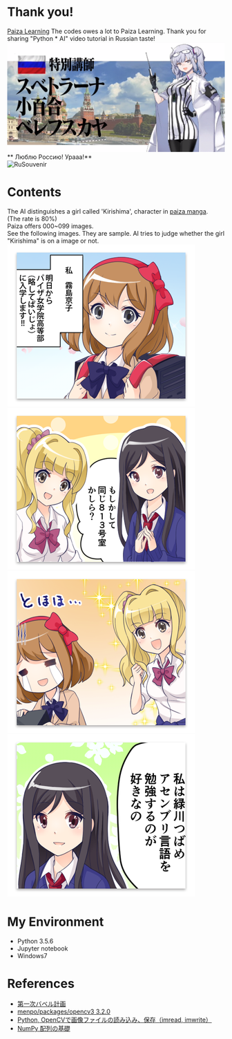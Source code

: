 # Thank you!
[Paiza Learning](https://paiza.jp/works/mypage)
The codes owes a lot to Paiza Learning. Thank you for sharing "Python * AI" video tutorial in Russian taste!  
![sveta](https://github.com/Yukiya025/PaizaMLRu/blob/master/readmeImages/0_Svetrana.png?raw=true)
** Люблю Россию! Урааа!**  
![RuSouvenir](https://cdn140.picsart.com/275831187013201.jpg?c256x256)

# Contents
The AI distinguishes a girl called 'Kirishima', character in [paiza manga](https://paiza.jp/paijo).  
(The rate is 80%)  
Paiza offers 000~099 images.  
See the following images. They are sample.
AI tries to judge whether the girl "Kirishima" is on a image or not.
![Kirishima1](https://github.com/Yukiya025/PaizaMLRu/blob/master/readmeImages/000.jpg?raw=true)  
![Not Kirishima1](https://github.com/Yukiya025/PaizaMLRu/blob/master/readmeImages/001.jpg?raw=true)  
![Kirishima2](https://github.com/Yukiya025/PaizaMLRu/blob/master/readmeImages/002.jpg?raw=true)  
![Not Kirishima2](https://github.com/Yukiya025/PaizaMLRu/blob/master/readmeImages/003.jpg?raw=true)  
# My Environment
- Python 3.5.6
- Jupyter notebook
- Windows7

# References
- [第一次バベル計画](https://paiza.jp/works/ai_ml_lp)
- [menpo/packages/opencv3 3.2.0](https://anaconda.org/menpo/opencv3)
- [Python, OpenCVで画像ファイルの読み込み、保存（imread, imwrite）](https://note.nkmk.me/python-opencv-imread-imwrite/)
- [NumPy 配列の基礎](http://www.kamishima.net/mlmpyja/nbayes1/ndarray.html#np.ndarray)
